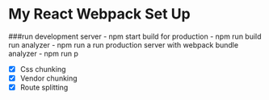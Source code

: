 # My React Webpack Set Up

###run development server  - npm start
build for production - npm run build
run analyzer - npm run a
run production server with webpack bundle analyzer - npm run p

- [x] Css chunking
- [x] Vendor chunking
- [x] Route splitting
